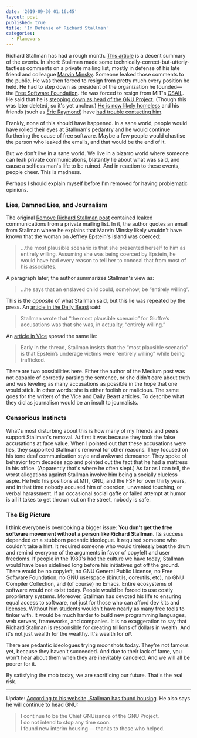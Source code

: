 ```yaml
---
date: '2019-09-30 01:16:45'
layout: post
published: true
title: 'In Defense of Richard Stallman'
categories:
  - Flamewars
---
```


Richard Stallman has had a rough month. [This article](https://itsfoss.com/richard-stallman-controversy/) is a decent summary of the events. In short: Stallman made some technically-correct-but-utterly-tactless comments on a private mailing list, mostly in defense of his late friend and colleague [Marvin Minsky](https://en.wikipedia.org/wiki/Marvin_Minsky). Someone leaked those comments to the public. He was then forced to resign from pretty much every position he held. He had to step down as president of the organization he founded&mdash; the [Free Software Foundation](https://en.wikipedia.org/wiki/Free_Software_Foundation). He was forced to resign from MIT's [CSAIL](https://en.wikipedia.org/wiki/MIT_Computer_Science_and_Artificial_Intelligence_Laboratory). He said that he is [stepping down as head of the GNU Project](https://archive.is/wHrTo#selection-269.0-275.1). (Though this was later deleted, so it's yet unclear.) [He is now likely homeless](https://archive.is/xt8sK) and his friends (such as [Eric Raymond](https://en.wikipedia.org/wiki/Eric_S._Raymond)) have [had trouble contacting him](https://archive.is/emKyT#selection-57151.0-57151.25).

Frankly, none of this should have happened. In a sane world, people would have rolled their eyes at Stallman's pedantry and he would continue furthering the cause of free software. Maybe a few people would chastise the person who leaked the emails, and that would be the end of it.

But we don't live in a sane world. We live in a bizarro world where someone can leak private communications, blatantly lie about what was said, and cause a selfless man's life to be ruined. And in reaction to these events, people cheer. This is madness.

Perhaps I should explain myself before I'm removed for having problematic opinions.


### Lies, Damned Lies, and Journalism

The original [Remove Richard Stallman post](https://medium.com/@selamie/remove-richard-stallman-fec6ec210794) contained leaked communications from a private mailing list. In it, the author quotes an email from Stallman where he explains that Marvin Minsky likely wouldn't have known that the woman on Jeffrey Epstein's island was coerced:

> ...the most plausible scenario is that she presented herself to him as entirely willing. Assuming she was being coerced by Epstein, he would have had every reason to tell her to conceal that from most of his associates.

A paragraph later, the author summarizes Stallman's view as:

> ...he says that an enslaved child could, somehow, be “entirely willing”.

This is the *opposite* of what Stallman said, but this lie was repeated by the press. An [article in the Daily Beast](https://www.thedailybeast.com/famed-mit-computer-scientist-richard-stallman-defends-epstein-victims-were-entirely-willing) said:

> Stallman wrote that “the most plausible scenario” for Giuffre’s accusations was that she was, in actuality, “entirely willing.”

An [article in Vice](https://www.vice.com/en_us/article/9ke3ke/famed-computer-scientist-richard-stallman-described-epstein-victims-as-entirely-willing) spread the same lie:

> Early in the thread, Stallman insists that the “most plausible scenario” is that Epstein’s underage victims were “entirely willing” while being trafficked. 

There are two possibilities here. Either the author of the Medium post was not capable of correctly parsing the sentence, or she didn't care about truth and was leveling as many accusations as possible in the hope that one would stick. In other words: she is either foolish or malicious. The same goes for the writers of the Vice and Daily Beast articles. To describe what they did as journalism would be an insult to journalists.


### Censorious Instincts

What's most disturbing about this is how many of my friends and peers support Stallman's removal. At first it was because they took the false accusations at face value. When I pointed out that these accusations were lies, they supported Stallman's removal for other reasons. They focused on his tone deaf communication style and awkward demeanor. They spoke of behavior from decades ago and pointed out the fact that he had a mattress in his office. (Apparently that's where he often slept.) As far as I can tell, the worst allegations against Stallman involve him being a socially clueless aspie. He held his positions at MIT, GNU, and the FSF for over thirty years, and in that time nobody accused him of coercion, unwanted touching, or verbal harassment. If an occasional social gaffe or failed attempt at humor is all it takes to get thrown out on the street, nobody is safe.


### The Big Picture

I think everyone is overlooking a bigger issue: **You don't get the free software movement without a person like Richard Stallman.** Its success depended on a stubborn pedantic ideologue. It required someone who couldn't take a hint. It required someone who would tirelessly beat the drum and remind everyone of the arguments in favor of copyleft and user freedoms. If people in the 1980's had the culture we have today, Stallman would have been sidelined long before his initiatives got off the ground. There would be no copyleft, no GNU General Public License, no Free Software Foundation, no GNU userspace (binutils, coreutils, etc), no GNU Compiler Collection, and (of course) no Emacs. Entire ecosystems of software would not exist today. People would be forced to use costly proprietary systems. Moreover, Stallman has devoted his life to ensuring equal access to software, not just for those who can afford dev kits and licenses. Without him students wouldn't have nearly as many free tools to tinker with. It would be much harder to build new programming languages, web servers, frameworks, and companies. It is no exaggeration to say that Richard Stallman is responsible for creating trillions of dollars in wealth. And it's not just wealth for the wealthy. It's wealth for *all*.

There are pedantic ideologues trying moonshots today. They're not famous yet, because they haven't succeeded. And due to their lack of fame, you won't hear about them when they are inevitably canceled. And we will all be poorer for it.

By satisfying the mob today, we are sacrificing our future. That's the real risk.

---

Update: [According to his website, Stallman has found housing](https://archive.is/nRAqB). He also says he will continue to head GNU:

> I continue to be the Chief GNUisance of the GNU Project.  
> I do not intend to stop any time soon.  
> I found new interim housing — thanks to those who helped.  
